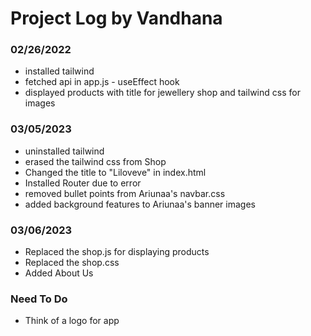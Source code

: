 # Project Log by Vandhana

### 02/26/2022

- installed tailwind
- fetched api in app.js - useEffect hook
- displayed products with title for jewellery shop and tailwind css for images

### 03/05/2023

- uninstalled tailwind
- erased the tailwind css from Shop
- Changed the title to "Liloveve" in index.html
- Installed Router due to error
- removed bullet points from Ariunaa's navbar.css
- added background features to Ariunaa's banner images


### 03/06/2023

- Replaced the shop.js for displaying products
- Replaced the shop.css 
- Added About Us


### Need To Do

- Think of a logo for app